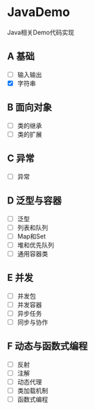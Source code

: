 # JavaDemo
Java相关Demo代码实现

## A 基础
- [ ] 输入输出
- [x] 字符串

## B 面向对象
- [ ] 类的继承
- [ ] 类的扩展
  
## C 异常
- [ ] 异常

## D 泛型与容器
- [ ] 泛型
- [ ] 列表和队列
- [ ] Map和Set
- [ ] 堆和优先队列
- [ ] 通用容器类

## E 并发
- [ ] 并发包
- [ ] 并发容器
- [ ] 异步任务
- [ ] 同步与协作

## F 动态与函数式编程
- [ ] 反射
- [ ] 注解
- [ ] 动态代理
- [ ] 类加载机制
- [ ] 函数式编程